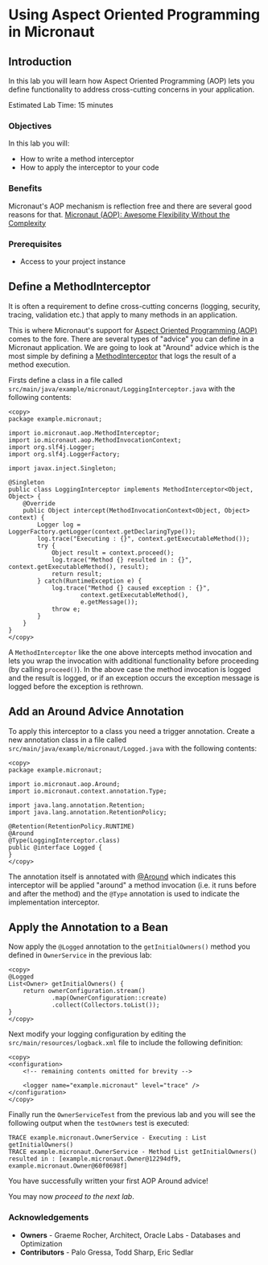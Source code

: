 # Using Aspect Oriented Programming in Micronaut

## Introduction
In this lab you will learn how Aspect Oriented Programming (AOP) lets you define functionality to address cross-cutting concerns in your application.

Estimated Lab Time: 15 minutes

### Objectives

In this lab you will:
* How to write a method interceptor
* How to apply the interceptor to your code

### Benefits
Micronaut's AOP mechanism is reflection free and there are several good reasons for that.
[Micronaut (AOP): Awesome Flexibility Without the Complexity](https://micronaut.io/blog/2019-10-07-micronaut-aop-awesome-flexibility-without-complexity.html)

### Prerequisites
- Access to your project instance

## Define a MethodInterceptor

It is often a requirement to define cross-cutting concerns (logging, security, tracing, validation etc.) that apply to many methods in an application.

This is where Micronaut's support for [Aspect Oriented Programming (AOP)](https://docs.micronaut.io/latest/guide/index.html#aop) comes to the fore. There are several types of "advice" you can define in a Micronaut application. We are going to look at "Around" advice which is the most simple by defining a [MethodInterceptor](https://docs.micronaut.io/latest/api/io/micronaut/aop/MethodInterceptor.html) that logs the result of a method execution.

Firsts define a class in a file called `src/main/java/example/micronaut/LoggingInterceptor.java` with the following contents:

    <copy>
    package example.micronaut;

    import io.micronaut.aop.MethodInterceptor;
    import io.micronaut.aop.MethodInvocationContext;
    import org.slf4j.Logger;
    import org.slf4j.LoggerFactory;

    import javax.inject.Singleton;

    @Singleton
    public class LoggingInterceptor implements MethodInterceptor<Object, Object> {
        @Override
        public Object intercept(MethodInvocationContext<Object, Object> context) {
            Logger log = LoggerFactory.getLogger(context.getDeclaringType());
            log.trace("Executing : {}", context.getExecutableMethod());
            try {
                Object result = context.proceed();
                log.trace("Method {} resulted in : {}", context.getExecutableMethod(), result);
                return result;
            } catch(RuntimeException e) {
                log.trace("Method {} caused exception : {}",
                        context.getExecutableMethod(),
                        e.getMessage());
                throw e;
            }
        }
    }
    </copy>

A `MethodInterceptor` like the one above intercepts method invocation and lets you wrap the invocation with additional functionality before proceeding (by calling `proceed()`). In the above case the method invocation is logged and the result is logged, or if an exception occurs the exception message is logged before the exception is rethrown.

## Add an Around Advice Annotation

To apply this interceptor to a class you need a trigger annotation. Create a new annotation class in a file called `src/main/java/example/micronaut/Logged.java` with the following contents:

    <copy>
    package example.micronaut;

    import io.micronaut.aop.Around;
    import io.micronaut.context.annotation.Type;

    import java.lang.annotation.Retention;
    import java.lang.annotation.RetentionPolicy;

    @Retention(RetentionPolicy.RUNTIME)
    @Around
    @Type(LoggingInterceptor.class)
    public @interface Logged {
    }
    </copy>

The annotation itself is annotated with [@Around](https://docs.micronaut.io/latest/api/io/micronaut/aop/Around.html) which indicates this interceptor will be applied "around" a method invocation (i.e. it runs before and after the method) and the `@Type` annotation is used to indicate the implementation interceptor.

## Apply the Annotation to a Bean

Now apply the `@Logged` annotation to the `getInitialOwners()` method you defined in `OwnerService` in the previous lab:

    <copy>
    @Logged
    List<Owner> getInitialOwners() {
        return ownerConfiguration.stream()
                .map(OwnerConfiguration::create)
                .collect(Collectors.toList());
    }
    </copy>

Next modify your logging configuration by editing the `src/main/resources/logback.xml` file to include the following definition:

    <copy>
    <configuration>
        <!-- remaining contents omitted for brevity -->

        <logger name="example.micronaut" level="trace" />
    </configuration>
    </copy>

Finally run the `OwnerServiceTest` from the previous lab and you will see the following output when the `testOwners` test is executed:

```
TRACE example.micronaut.OwnerService - Executing : List getInitialOwners()
TRACE example.micronaut.OwnerService - Method List getInitialOwners() resulted in : [example.micronaut.Owner@12294df9, example.micronaut.Owner@60f0698f]
```

You have successfully written your first AOP Around advice!

You may now *proceed to the next lab*.

### Acknowledgements
- **Owners** - Graeme Rocher, Architect, Oracle Labs - Databases and Optimization
- **Contributors** - Palo Gressa, Todd Sharp, Eric Sedlar

